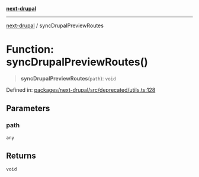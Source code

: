 [**next-drupal**](../README.md)

---

[next-drupal](../globals.md) / syncDrupalPreviewRoutes

# Function: syncDrupalPreviewRoutes()

> **syncDrupalPreviewRoutes**(`path`): `void`

Defined in: [packages/next-drupal/src/deprecated/utils.ts:128](https://github.com/chapter-three/next-drupal/blob/e9ce3be1c38aebdcd2cc8c7ae8d8fa2dab7f46bf/packages/next-drupal/src/deprecated/utils.ts#L128)

## Parameters

### path

`any`

## Returns

`void`
